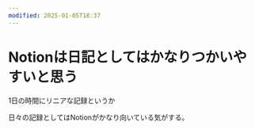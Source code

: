 ```yaml
---
modified: 2025-01-05T18:37
---
```

# Notionは日記としてはかなりつかいやすいと思う

1日の時間にリニアな記録というか

日々の記録としてはNotionがかなり向いている気がする。